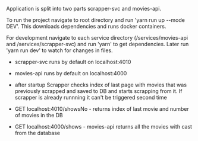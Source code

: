Application is split into two parts scrapper-svc and movies-api. 

To run the project navigate to root directory and run 'yarn run up --mode DEV'. This downloads dependencies and runs docker containers.

For development navigate to each service directory (/services/movies-api and /services/scrapper-svc) and run 'yarn' to get dependencies. Later run 'yarn run dev' to watch for changes in files.

- scrapper-svc runs by default on localhost:4010
- movies-api runs by default on localhost:4000

- after startup Scrapper checks index of last page with movies that was previously scrapped and saved to DB and starts scrapping from it. If scrapper is already runnning it can't be triggered second time
- GET localhost:4010/showsNo - returns index of last movie and number of movies in the DB

- GET localhost:4000/shows - movies-api returns all the movies with cast from the database

